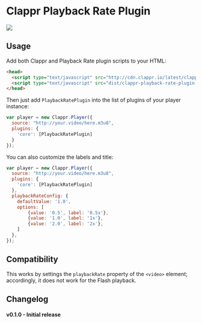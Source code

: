 # Clappr Playback Rate Plugin

<img src="https://raw.githubusercontent.com/bikegriffith/clappr-playback-rate-plugin/master/screenshot.png"/>

## Usage

Add both Clappr and Playback Rate plugin scripts to your HTML:

```html
<head>
  <script type="text/javascript" src="http://cdn.clappr.io/latest/clappr.min.js"></script>
  <script type="text/javascript" src="dist/clappr-playback-rate-plugin.js"></script>
</head>
```

Then just add `PlaybackRatePlugin` into the list of plugins of your player instance:

```javascript
var player = new Clappr.Player({
  source: "http://your.video/here.m3u8",
  plugins: {
    'core': [PlaybackRatePlugin]
  }
});
```

You can also customize the labels and title:

```javascript
var player = new Clappr.Player({
  source: "http://your.video/here.m3u8",
  plugins: {
    'core': [PlaybackRatePlugin]
  },
  playbackRateConfig: {
    defaultValue: '1.0',
    options: [
        {value: '0.5', label: '0.5x'},
        {value: '1.0', label: '1x'},
        {value: '2.0', label: '2x'},
    ]
  },
});
```

## Compatibility

This works by settings the `playbackRate` property of the `<video>` element; accordingly, it does
not work for the Flash playback.


## Changelog

#### v0.1.0 - Initial release
